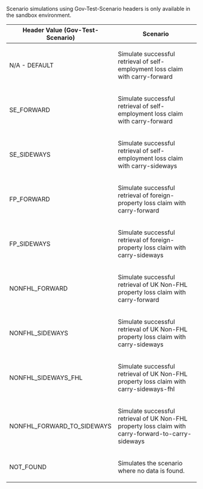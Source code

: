 <p>Scenario simulations using Gov-Test-Scenario headers is only available in the sandbox environment.</p>
<table>
    <thead>
        <tr>
            <th>Header Value (Gov-Test-Scenario)</th>
            <th>Scenario</th>
        </tr>
    </thead>
    <tbody>
        <tr>
            <td><p>N/A - DEFAULT</p></td>
            <td><p>Simulate successful retrieval of self-employment loss claim with carry-forward </p></td>
        </tr>
        <tr>
            <td><p>SE_FORWARD</p></td>
            <td><p>Simulate successful retrieval of self-employment loss claim with carry-forward </p></td>
        </tr>  
        <tr>
            <td><p>SE_SIDEWAYS</p></td>
            <td><p>Simulate successful retrieval of self-employment loss claim with carry-sideways </p></td>
        </tr>
        <tr>
            <td><p>FP_FORWARD</p></td>
            <td><p>Simulate successful retrieval of foreign-property loss claim with carry-forward </p></td>
        </tr>  
        <tr>
            <td><p>FP_SIDEWAYS</p></td>
            <td><p>Simulate successful retrieval of foreign-property loss claim with carry-sideways </p></td>
        </tr>
        <tr>
            <td><p>NONFHL_FORWARD</p></td>
            <td><p>Simulate successful retrieval of UK Non-FHL property loss claim with carry-forward </p></td>
        </tr>
        <tr>
            <td><p>NONFHL_SIDEWAYS</p></td>
            <td><p>Simulate successful retrieval of UK Non-FHL property loss claim with carry-sideways </p></td>
        </tr>
        <tr>
            <td><p>NONFHL_SIDEWAYS_FHL</p></td>
            <td><p>Simulate successful retrieval of UK Non-FHL property loss claim with carry-sideways-fhl </p></td>
        </tr>
        <tr>
            <td><p>NONFHL_FORWARD_TO_SIDEWAYS</p></td>
            <td><p>Simulate successful retrieval of UK Non-FHL property loss claim with carry-forward-to-carry-sideways </p></td>
        </tr>
        <tr>
           <td><p>NOT_FOUND</p></td>
           <td><p>Simulates the scenario where no data is found.</p></td>
        </tr>
    </tbody>
</table>
